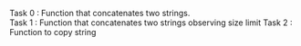 Task 0 : Function that concatenates two strings.  
Task 1 : Function that concatenates two strings observing size limit
Task 2 : Function to copy string

